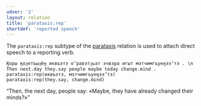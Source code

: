 ```yaml
---
udver: '2'
layout: relation
title: 'parataxis:rep'
shortdef: 'reported speech'
---
```


The `parataxis:rep` subtype of the [parataxis]() relation is used to attach direct speech to
a reporting verb.

~~~ sdparse
Ӄоры ӄоԓетъыԓёӈ иквъэтэ оʼравэтԓьат эчвэра игыт мэтчимгъунӈээʼтэ . \n Then next.day they.say people maybe today change.mind .
parataxis:rep(иквъэтэ, мэтчимгъунӈээʼтэ)
parataxis:rep(they.say, change.mind)
~~~

“Then, the next day, people say: «Maybe, they have already changed their minds?»”

<!-- Interlanguage links updated Ne 5. května 2024, 18:21:45 CEST -->
